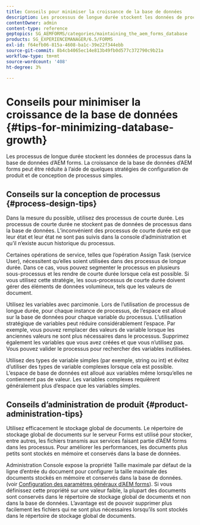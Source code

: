 ```yaml
---
title: Conseils pour minimiser la croissance de la base de données
description: Les processus de longue durée stockent les données de processus dans la base de données d’AEM forms. La croissance de la base de données d’AEM forms peut être réduite à l’aide de quelques stratégies de configuration de produit et de conception de processus simples.
contentOwner: admin
content-type: reference
geptopics: SG_AEMFORMS/categories/maintaining_the_aem_forms_database
products: SG_EXPERIENCEMANAGER/6.5/FORMS
exl-id: f64efb06-815a-4608-ba1c-39e22f344ebb
source-git-commit: 8b4cb4065ec14e813b49fb0d577c372790c9b21a
workflow-type: tm+mt
source-wordcount: '408'
ht-degree: 3%

---
```


# Conseils pour minimiser la croissance de la base de données {#tips-for-minimizing-database-growth}

Les processus de longue durée stockent les données de processus dans la base de données d’AEM forms. La croissance de la base de données d’AEM forms peut être réduite à l’aide de quelques stratégies de configuration de produit et de conception de processus simples.

## Conseils sur la conception de processus {#process-design-tips}

Dans la mesure du possible, utilisez des processus de courte durée. Les processus de courte durée ne stockent pas de données de processus dans la base de données. L’inconvénient des processus de courte durée est que leur état et leur état ne sont pas suivis dans la console d’administration et qu’il n’existe aucun historique du processus.

Certaines opérations de service, telles que l’opération Assign Task (service User), nécessitent qu’elles soient utilisées dans des processus de longue durée. Dans ce cas, vous pouvez segmenter le processus en plusieurs sous-processus et les rendre de courte durée lorsque cela est possible. Si vous utilisez cette stratégie, les sous-processus de courte durée doivent gérer des éléments de données volumineux, tels que les valeurs de document.

Utilisez les variables avec parcimonie. Lors de l’utilisation de processus de longue durée, pour chaque instance de processus, de l’espace est alloué sur la base de données pour chaque variable du processus. L’utilisation stratégique de variables peut réduire considérablement l’espace. Par exemple, vous pouvez remplacer des valeurs de variable lorsque les anciennes valeurs ne sont plus nécessaires dans le processus. Supprimez également les variables que vous avez créées et que vous n’utilisez pas. Vous pouvez valider le processus pour rechercher des variables inutilisées.

Utilisez des types de variable simples (par exemple, string ou int) et évitez d’utiliser des types de variable complexes lorsque cela est possible. L’espace de base de données est alloué aux variables même lorsqu’elles ne contiennent pas de valeur. Les variables complexes requièrent généralement plus d’espace que les variables simples.

## Conseils d’administration de produit {#product-administration-tips}

Utilisez efficacement le stockage global de documents. Le répertoire de stockage global de documents sur le serveur Forms est utilisé pour stocker, entre autres, les fichiers transmis aux services faisant partie d’AEM forms dans les processus. Pour améliorer les performances, les documents plus petits sont stockés en mémoire et conservés dans la base de données.

Administration Console expose la propriété Taille maximale par défaut de la ligne d’entrée du document pour configurer la taille maximale des documents stockés en mémoire et conservés dans la base de données. (voir [Configuration des paramètres généraux d’AEM forms](/help/forms/using/admin-help/configure-general-aem-forms-settings.md#configure-general-aem-forms-settings)). Si vous définissez cette propriété sur une valeur faible, la plupart des documents sont conservés dans le répertoire de stockage global de documents et non dans la base de données. L’avantage est de pouvoir supprimer plus facilement les fichiers qui ne sont plus nécessaires lorsqu’ils sont stockés dans le répertoire de stockage global de documents.
